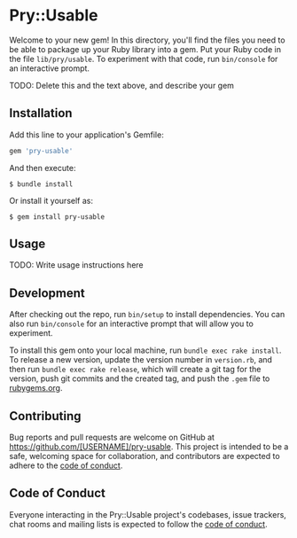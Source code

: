 # Pry::Usable

Welcome to your new gem! In this directory, you'll find the files you need to be able to package up your Ruby library into a gem. Put your Ruby code in the file `lib/pry/usable`. To experiment with that code, run `bin/console` for an interactive prompt.

TODO: Delete this and the text above, and describe your gem

## Installation

Add this line to your application's Gemfile:

```ruby
gem 'pry-usable'
```

And then execute:

    $ bundle install

Or install it yourself as:

    $ gem install pry-usable

## Usage

TODO: Write usage instructions here

## Development

After checking out the repo, run `bin/setup` to install dependencies. You can also run `bin/console` for an interactive prompt that will allow you to experiment.

To install this gem onto your local machine, run `bundle exec rake install`. To release a new version, update the version number in `version.rb`, and then run `bundle exec rake release`, which will create a git tag for the version, push git commits and the created tag, and push the `.gem` file to [rubygems.org](https://rubygems.org).

## Contributing

Bug reports and pull requests are welcome on GitHub at https://github.com/[USERNAME]/pry-usable. This project is intended to be a safe, welcoming space for collaboration, and contributors are expected to adhere to the [code of conduct](https://github.com/[USERNAME]/pry-usable/blob/master/CODE_OF_CONDUCT.md).

## Code of Conduct

Everyone interacting in the Pry::Usable project's codebases, issue trackers, chat rooms and mailing lists is expected to follow the [code of conduct](https://github.com/[USERNAME]/pry-usable/blob/master/CODE_OF_CONDUCT.md).
